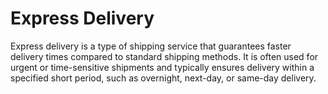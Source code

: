 # Express Delivery

Express delivery is a type of shipping service that guarantees faster delivery times compared to standard shipping methods. It is often used for urgent or time-sensitive shipments and typically ensures delivery within a specified short period, such as overnight, next-day, or same-day delivery.